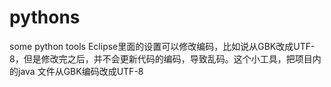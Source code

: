 pythons
=======

some python tools
Eclipse里面的设置可以修改编码，比如说从GBK改成UTF-8，但是修改完之后，并不会更新代码的编码，导致乱码。这个小工具，把项目内的java
文件从GBK编码改成UTF-8
